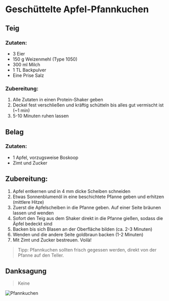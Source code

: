 # Geschüttelte Apfel-Pfannkuchen

## Teig
### Zutaten:
- 3 Eier
- 150 g Weizenmehl (Type 1050)
- 300 ml Milch
- 1 TL Backpulver
- Eine Prise Salz

### Zubereitung:
1. Alle Zutaten in einen Protein-Shaker geben
2. Deckel fest verschließen und kräftig schütteln bis alles gut vermischt ist (~1 min)
3. 5-10 Minuten ruhen lassen

## Belag
### Zutaten:
- 1 Apfel, vorzugsweise Boskoop
- Zimt und Zucker

## Zubereitung:
1. Apfel entkernen und in 4 mm dicke Scheiben schneiden
2. Etwas Sonnenblumenöl in eine beschichtete Pfanne geben und erhitzen (mittlere Hitze)
3. Zuerst die Apfelscheiben in die Pfanne geben. Auf einer Seite bräunen lassen und wenden
4. Sofort den Teig aus dem Shaker direkt in die Pfanne gießen, sodass die Äpfel bedeckt sind
5. Backen bis sich Blasen an der Oberfläche bilden (ca. 2-3 Minuten)
6. Wenden und die andere Seite goldbraun backen (1-2 Minuten)
7. Mit Zimt und Zucker bestreuen. Voilà!

> Tipp: Pfannkuchen sollten frisch gegessen werden, direkt von der Pfanne auf den Teller.

## Danksagung
> Keine

![Pfannkuchen](pictures/shacky_pancake.png)

